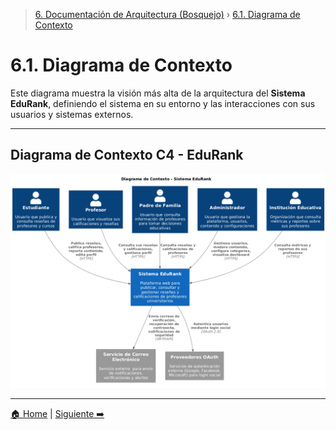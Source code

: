 > [6. Documentación de Arquitectura (Bosquejo)](../6.md) › [6.1. Diagrama de Contexto](6.1.md)

# 6.1. Diagrama de Contexto

Este diagrama muestra la visión más alta de la arquitectura del **Sistema EduRank**, definiendo el sistema en su entorno y las interacciones con sus usuarios y sistemas externos.

---

## Diagrama de Contexto C4 - EduRank

![Diagrama de Contexto](diagramacontexto.png)

---

[🏠 Home](../../README.md) | [Siguiente ➡️](../6.2/6.2.md)